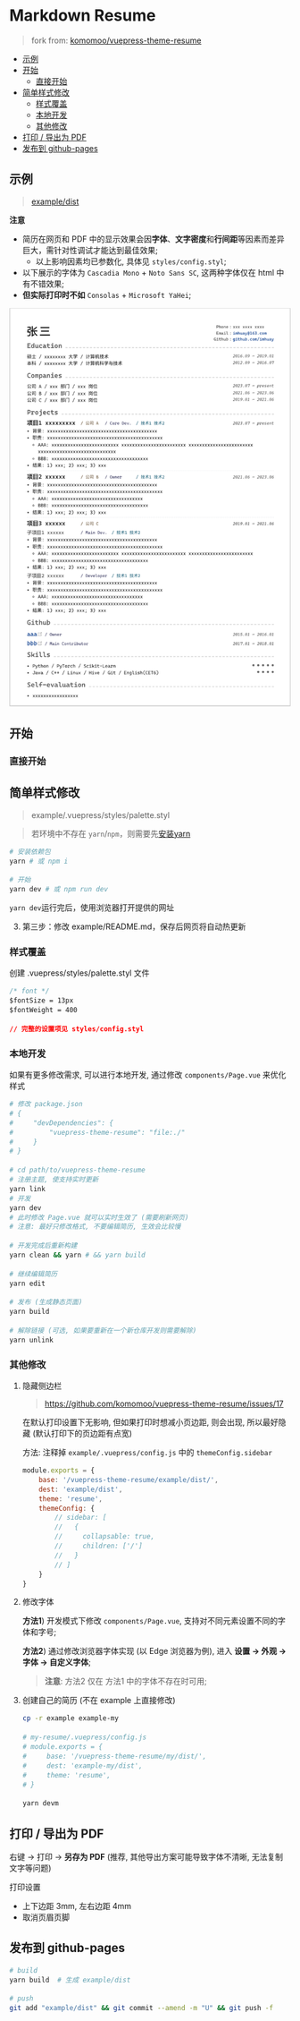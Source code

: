 Markdown Resume
===
> fork from: [komomoo/vuepress-theme-resume](https://github.com/komomoo/vuepress-theme-resume)

- [示例](#示例)
- [开始](#开始)
    - [直接开始](#直接开始)
- [简单样式修改](#简单样式修改)
    - [样式覆盖](#样式覆盖)
    - [本地开发](#本地开发)
    - [其他修改](#其他修改)
- [打印 / 导出为 PDF](#打印--导出为-pdf)
- [发布到 github-pages](#发布到-github-pages)


## 示例
> [example/dist](https://imhuay.github.io/vuepress-theme-resume/example/dist/)

**注意**
- 简历在网页和 PDF 中的显示效果会因**字体**、**文字密度**和**行间距**等因素而差异巨大，需针对性调试才能达到最佳效果;
    - 以上影响因素均已参数化, 具体见 `styles/config.styl`;
- 以下展示的字体为 `Cascadia Mono` + `Noto Sans SC`, 这两种字体仅在 html 中有不错效果;
- **但实际打印时不如** `Consolas` + `Microsoft YaHei`;

<div align="center">
  <img src="imgs/my_eg.png" style="width: 600px; height: auto;"/>
</div>

## 开始

### 直接开始


## 简单样式修改
> example/.vuepress/styles/palette.styl

> 若环境中不存在 `yarn`/`npm`，则需要先[安装yarn](https://yarnpkg.com/zh-Hans/docs/install)

```bash
# 安装依赖包
yarn # 或 npm i

# 开始
yarn dev # 或 npm run dev
```

`yarn dev`运行完后，使用浏览器打开提供的网址

3.  第三步：修改 example/README.md，保存后网页将自动热更新


### 样式覆盖

创建 .vuepress/styles/palette.styl 文件

```css
/* font */
$fontSize = 13px
$fontWeight = 400

// 完整的设置项见 styles/config.styl
```

### 本地开发

如果有更多修改需求, 可以进行本地开发, 通过修改 `components/Page.vue` 来优化样式

```bash
# 修改 package.json
# {
#     "devDependencies": {
#         "vuepress-theme-resume": "file:./"
#     }
# }

# cd path/to/vuepress-theme-resume
# 注册主题, 使支持实时更新
yarn link
# 开发
yarn dev
# 此时修改 Page.vue 就可以实时生效了 (需要刷新网页)
# 注意: 最好只修改格式, 不要编辑简历, 生效会比较慢

# 开发完成后重新构建
yarn clean && yarn # && yarn build

# 继续编辑简历
yarn edit

# 发布 (生成静态页面)
yarn build

# 解除链接 (可选, 如果要重新在一个新仓库开发则需要解除)
yarn unlink
```

### 其他修改
1. 隐藏侧边栏
    > https://github.com/komomoo/vuepress-theme-resume/issues/17

    在默认打印设置下无影响, 但如果打印时想减小页边距, 则会出现, 所以最好隐藏 (默认打印下的页边距有点宽)
    
    方法: 注释掉 `example/.vuepress/config.js` 中的 `themeConfig.sidebar`
    ```js
    module.exports = {
        base: '/vuepress-theme-resume/example/dist/',
        dest: 'example/dist',
        theme: 'resume',
        themeConfig: {
            // sidebar: [
            //   {
            //     collapsable: true,
            //     children: ['/']
            //   }
            // ]
        }
    }
    ```

2. 修改字体

    **方法1**) 开发模式下修改 `components/Page.vue`, 支持对不同元素设置不同的字体和字号;

    **方法2**) 通过修改浏览器字体实现 (以 Edge 浏览器为例), 进入 **设置 -> 外观 -> 字体 -> 自定义字体**;  
      > **注意**: 方法2 仅在 方法1 中的字体不存在时可用;


3. 创建自己的简历 (不在 example 上直接修改)

    ```bash
    cp -r example example-my

    # my-resume/.vuepress/config.js
    # module.exports = {
    #     base: '/vuepress-theme-resume/my/dist/',
    #     dest: 'example-my/dist',
    #     theme: 'resume',
    # }

    yarn devm
    ```


## 打印 / 导出为 PDF

右键 -> 打印 -> **另存为 PDF** (推荐, 其他导出方案可能导致字体不清晰, 无法复制文字等问题)

打印设置
- 上下边距 3mm, 左右边距 4mm
- 取消页眉页脚


## 发布到 github-pages

```bash
# build
yarn build  # 生成 example/dist

# push
git add "example/dist" && git commit --amend -m "U" && git push -f
```